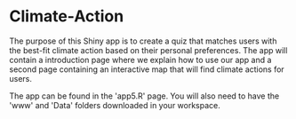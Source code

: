 # Climate-Action

The purpose of this Shiny app is to create a quiz that matches users with the best-fit climate action based on their personal preferences. The app will contain a 
introduction page where we explain how to use our app and a second page containing an interactive map that will find climate actions for users.

The app can be found in the 'app5.R' page. You will also need to have the 'www' and 'Data' folders downloaded in your workspace. 
